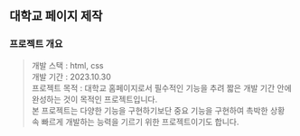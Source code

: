 ## 대학교 페이지 제작
### 프로젝트 개요
> 개발 스택 : html, css <br/>
> 개발 기간 : 2023.10.30 <br/>
> 프로젝트 목적 : 대학교 홈페이지로서 필수적인 기능을 추려 짧은 개발 기간 안에 완성하는 것이 목적인 프로젝트입니다. <br/>
> 본 프로젝트는 다양한 기능을 구현하기보단 중요 기능을 구현하여 촉박한 상황 속 빠르게 개발하는 능력을 기르기 위한 프로젝트이기도 합니다.


